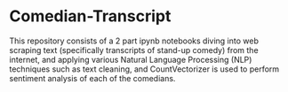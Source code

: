 # Comedian-Transcript
This repository consists of a 2 part ipynb notebooks diving into web scraping text (specifically transcripts of stand-up comedy) from the internet, and applying various Natural Language Processing (NLP) techniques such as text cleaning, and CountVectorizer is used to perform sentiment analysis of each of the comedians.
